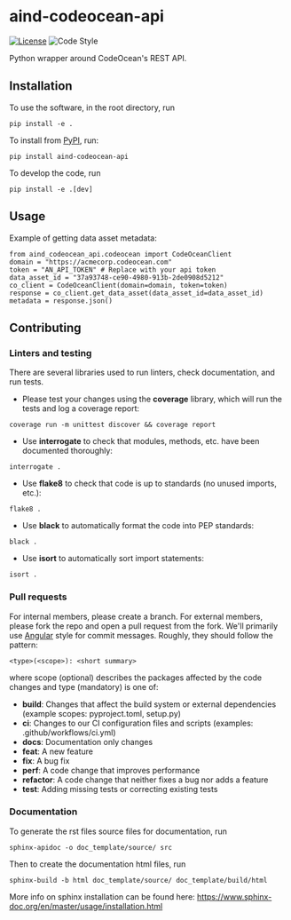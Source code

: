 # aind-codeocean-api

[![License](https://img.shields.io/badge/license-MIT-brightgreen)](LICENSE)
![Code Style](https://img.shields.io/badge/code%20style-black-black)

Python wrapper around CodeOcean's REST API.

## Installation
To use the software, in the root directory, run
```
pip install -e .
```

To install from [PyPI](https://pypi.org/project/aind-codeocean-api/), run:
```
pip install aind-codeocean-api
```

To develop the code, run
```
pip install -e .[dev]
```

## Usage
Example of getting data asset metadata:
```
from aind_codeocean_api.codeocean import CodeOceanClient
domain = "https://acmecorp.codeocean.com"
token = "AN_API_TOKEN" # Replace with your api token
data_asset_id = "37a93748-ce90-4980-913b-2de0908d5212"
co_client = CodeOceanClient(domain=domain, token=token)
response = co_client.get_data_asset(data_asset_id=data_asset_id)
metadata = response.json()
```

## Contributing

### Linters and testing

There are several libraries used to run linters, check documentation, and run tests.

- Please test your changes using the **coverage** library, which will run the tests and log a coverage report:

```
coverage run -m unittest discover && coverage report
```

- Use **interrogate** to check that modules, methods, etc. have been documented thoroughly:

```
interrogate .
```

- Use **flake8** to check that code is up to standards (no unused imports, etc.):
```
flake8 .
```

- Use **black** to automatically format the code into PEP standards:
```
black .
```

- Use **isort** to automatically sort import statements:
```
isort .
```

### Pull requests

For internal members, please create a branch. For external members, please fork the repo and open a pull request from the fork. We'll primarily use [Angular](https://github.com/angular/angular/blob/main/CONTRIBUTING.md#commit) style for commit messages. Roughly, they should follow the pattern:
```
<type>(<scope>): <short summary>
```

where scope (optional) describes the packages affected by the code changes and type (mandatory) is one of:

- **build**: Changes that affect the build system or external dependencies (example scopes: pyproject.toml, setup.py)
- **ci**: Changes to our CI configuration files and scripts (examples: .github/workflows/ci.yml)
- **docs**: Documentation only changes
- **feat**: A new feature
- **fix**: A bug fix
- **perf**: A code change that improves performance
- **refactor**: A code change that neither fixes a bug nor adds a feature
- **test**: Adding missing tests or correcting existing tests

### Documentation
To generate the rst files source files for documentation, run
```
sphinx-apidoc -o doc_template/source/ src 
```
Then to create the documentation html files, run
```
sphinx-build -b html doc_template/source/ doc_template/build/html
```
More info on sphinx installation can be found here: https://www.sphinx-doc.org/en/master/usage/installation.html

